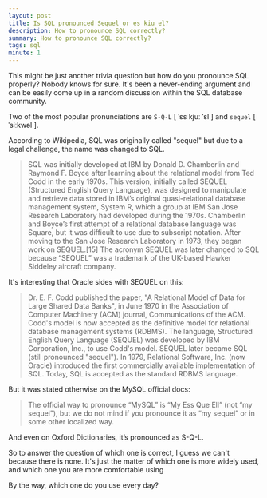 ```yaml
---
layout: post
title: Is SQL pronounced Sequel or es kiu el?
description: How to pronounce SQL correctly?
summary: How to pronounce SQL correctly?
tags: sql
minute: 1
---
```



This might be just another trivia question but how do you pronounce SQL properly? Nobody knows for sure. It's been a never-ending argument and can be easily come up in a random discussion within the SQL database community.

Two of the most popular pronunciations are `S-Q-L` [ ˈɛs kjuː ˈɛl ] and `sequel` [ ˈsiːkwəl ]. 

According to Wikipedia, SQL was originally called "sequel" but due to a legal challenge, the name was changed to SQL. 


> SQL was initially developed at IBM by Donald D. Chamberlin and Raymond F. Boyce after learning about the relational model from Ted Codd in the early 1970s. This version, initially called SEQUEL (Structured English Query Language), was designed to manipulate and retrieve data stored in IBM’s original quasi-relational database management system, System R, which a group at IBM San Jose Research Laboratory had developed during the 1970s.
> Chamberlin and Boyce’s first attempt of a relational database language was Square, but it was difficult to use due to subscript notation. After moving to the San Jose Research Laboratory in 1973, they began work on SEQUEL.[15] The acronym SEQUEL was later changed to SQL because “SEQUEL” was a trademark of the UK-based Hawker Siddeley aircraft company.


It's interesting that Oracle sides with SEQUEL on this:

> Dr. E. F. Codd published the paper, "A Relational Model of Data for Large Shared Data Banks", in June 1970 in the Association of Computer Machinery (ACM) journal, Communications of the ACM. Codd's model is now accepted as the definitive model for relational database management systems (RDBMS). The language, Structured English Query Language (SEQUEL) was developed by IBM Corporation, Inc., to use Codd's model. SEQUEL later became SQL (still pronounced "sequel"). In 1979, Relational Software, Inc. (now Oracle) introduced the first commercially available implementation of SQL. Today, SQL is accepted as the standard RDBMS language.

But it was stated otherwise on the MySQL official docs:

> The official way to pronounce “MySQL” is “My Ess Que Ell” (not “my sequel”), but we do not mind if you pronounce it as “my sequel” or in some other localized way.

And even on Oxford Dictionaries, it’s pronounced as S-Q-L.

So to answer the question of which one is correct, I guess we can't because there is none. It's just the matter of which one is more widely used, and which one you are more comfortable using

By the way, which one do you use every day?
